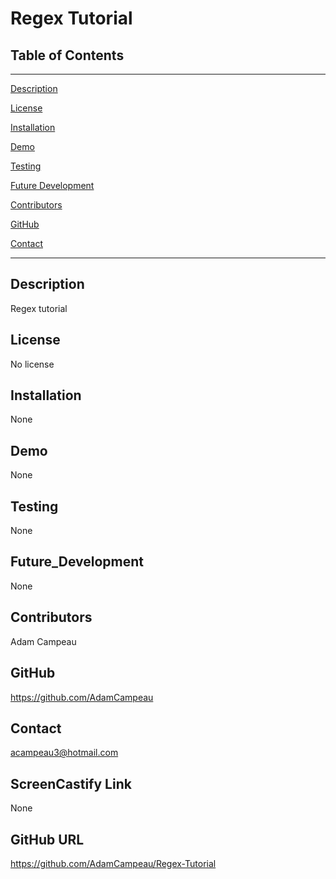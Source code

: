 # Regex Tutorial

## Table of Contents
--------------------------------------
[Description](#Description)

[License](#License)

[Installation](#Installation)

[Demo](#Demo)

[Testing](#Testing)

[Future Development](#Future_Development)

[Contributors](#Contributors)

[GitHub](#GitHub)

[Contact](#Contact)


--------------------------------------

## Description
Regex tutorial

## License
No license

## Installation
None

## Demo
None

## Testing
None

## Future_Development
None

## Contributors
Adam Campeau

## GitHub
https://github.com/AdamCampeau

## Contact
acampeau3@hotmail.com

## ScreenCastify Link
None

## GitHub URL
https://github.com/AdamCampeau/Regex-Tutorial
